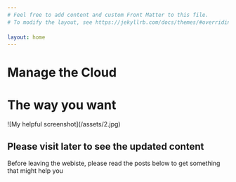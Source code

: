 ```yaml
---
# Feel free to add content and custom Front Matter to this file.
# To modify the layout, see https://jekyllrb.com/docs/themes/#overriding-theme-defaults

layout: home
---
```




<h1> Manage the Cloud </h1>


<h1>The way you want</h1>
![My helpful screenshot](/assets/2.jpg)



<h2> Please visit later to see the updated content</h2>


Before leaving the webiste, please read the posts below to get something that might help you


